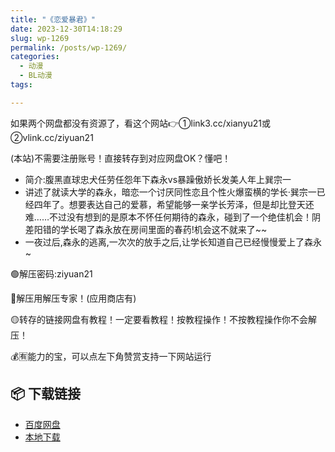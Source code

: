```yaml
---
title: "《恋爱暴君》"
date: 2023-12-30T14:18:29
slug: wp-1269
permalink: /posts/wp-1269/
categories:
  - 动漫
  - BL动漫
tags:

---
```


如果两个网盘都没有资源了，看这个网站👉①link3.cc/xianyu21或②vlink.cc/ziyuan21

(本站)不需要注册账号！直接转存到对应网盘OK？懂吧！

*   简介:腹黑直球忠犬任劳任怨年下森永vs暴躁傲娇长发美人年上巽宗一
*   讲述了就读大学的森永，暗恋一个讨厌同性恋且个性火爆蛮横的学长·巽宗一已经四年了。想要表达自己的爱慕，希望能够一亲学长芳泽，但是却比登天还难……不过没有想到的是原本不怀任何期待的森永，碰到了一个绝佳机会！阴差阳错的学长喝了森永放在房间里面的春药!机会这不就来了~~
*   一夜过后,森永的逃离,一次次的放手之后,让学长知道自己已经慢慢爱上了森永~

🟢解压密码:ziyuan21

🔵解压用解压专家！(应用商店有)

🟡转存的链接网盘有教程！一定要看教程！按教程操作！不按教程操作你不会解压！

💰🈶能力的宝，可以点左下角赞赏支持一下网站运行

## 📦 下载链接
- [百度网盘](https://blziyuan21.com/pay-download/1269?key=887128089b&down_id=0)
- [本地下载](https://blziyuan21.com/pay-download/1269?key=887128089b&down_id=1)

